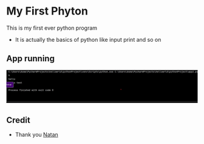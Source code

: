 # My First Phyton 
This is my first ever python program

- It is actually the basics of python like input print and so on

## App running

![screenshot](./screenshots/app.JPG)

## Credit
- Thank you [Natan](https://github.com/Natan-Asrat)